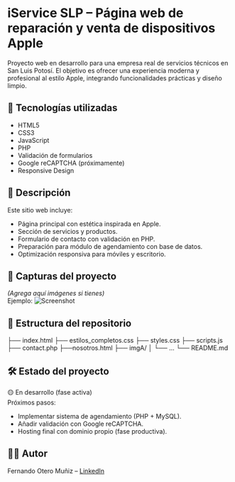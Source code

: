 # iService SLP – Página web de reparación y venta de dispositivos Apple

Proyecto web en desarrollo para una empresa real de servicios técnicos en San Luis Potosí. El objetivo es ofrecer una experiencia moderna y profesional al estilo Apple, integrando funcionalidades prácticas y diseño limpio.

## 🚀 Tecnologías utilizadas

- HTML5
- CSS3
- JavaScript
- PHP
- Validación de formularios
- Google reCAPTCHA (próximamente)
- Responsive Design

## 🧠 Descripción

Este sitio web incluye:
- Página principal con estética inspirada en Apple.
- Sección de servicios y productos.
- Formulario de contacto con validación en PHP.
- Preparación para módulo de agendamiento con base de datos.
- Optimización responsiva para móviles y escritorio.

## 📸 Capturas del proyecto

*(Agrega aquí imágenes si tienes)*  
Ejemplo:
![Screenshot](screenshots/homepage.png)

## 📂 Estructura del repositorio

├── index.html
├── estilos_completos.css
├── styles.css
├── scripts.js
├── contact.php
├──nosotros.html
├── imgA/
│ └── ...
└── README.md

## 🛠 Estado del proyecto

🟡 En desarrollo (fase activa)  
Próximos pasos:
- Implementar sistema de agendamiento (PHP + MySQL).
- Añadir validación con Google reCAPTCHA.
- Hosting final con dominio propio (fase productiva).

## 👨‍💻 Autor

Fernando Otero Muñiz – [LinkedIn](https://www.linkedin.com/in/fernando-otero-muñiz-36b0a1225/)
